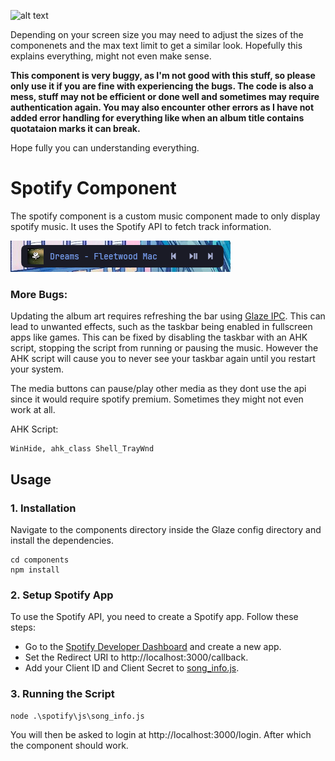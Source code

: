 ![alt text](assets/images/desktop.png)

Depending on your screen size you may need to adjust the sizes of the componenets and the max text limit to get a similar look. Hopefully this explains everything, might not even make sense.


**This component is very buggy, as I'm not good with this stuff, so please only use it if you are fine with experiencing the bugs. The code is also a mess, stuff may not be efficient or done well and sometimes may require authentication again. You may also encounter other errors as I have not added error handling for everything like when an album title contains quotataion marks it can break.**

Hope fully you can understanding everything.

# Spotify Component 

The spotify component is a custom music component made to only display spotify music. It uses the Spotify API to fetch track information.

![alt text](assets/images/spotify_component.png)

### More Bugs:
 
Updating the album art requires refreshing the bar using [Glaze IPC](https://github.com/glzr-io/glazewm-js/tree/main). This can lead to unwanted effects, such as the taskbar being enabled in fullscreen apps like games. This can be fixed by disabling the taskbar with an AHK script, stopping the script from running or pausing the music. However the AHK script will cause you to never see your taskbar again until you restart your system.

The media buttons can pause/play other media as they dont use the api since it would require spotify premium. Sometimes they might not even work at all.

AHK Script:

``` AHK
WinHide, ahk_class Shell_TrayWnd
```

## Usage

### 1. Installation 

Navigate to the components directory inside the Glaze config directory and install the dependencies. 
```
cd components
npm install
```

### 2. Setup Spotify App

To use the Spotify API, you need to create a Spotify app. Follow these steps:

- Go to the [Spotify Developer Dashboard](https://developer.spotify.com/dashboard) and create a new app.
- Set the Redirect URI to http://localhost:3000/callback.
- Add your Client ID and Client Secret to [song_info.js](components/spotify/js/song_info.js).

### 3. Running the Script

```
node .\spotify\js\song_info.js
```
You will then be asked to login at http://localhost:3000/login. After which the component should work.